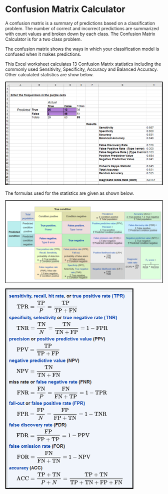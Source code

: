 # Confusion Matrix Calculator

A confusion matrix is a summary of predictions based on a classification problem.  The number of correct and incorrect predictions are summarized with count values and broken down by each class.  The Confusion Matrix Calculator is for a two class problem.

The confusion matrix shows the ways in which your classification model is confused when it makes predictions.  

This Excel worksheet calculates 13 Confusion Matrix statistics including the commonly used Sensitivity, Specificity, Accuracy and Balanced Accuracy.  Other calculated statistics are show below.

![Confusion Matrix Statistics Calculated](images/Confusion_Matrix_Calculator_Screenshot_01.png)

The formulas used for the statistics are given as shown below.


![Confusion Matrix Formulas](images/Confusion_Matrix_Calculator_Screenshot_02a.png)

![Confusion Matrix Formulas](images/Confusion_Matrix_Calculator_Screenshot_03a.png)

